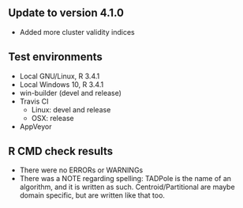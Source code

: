 ## Update to version 4.1.0
* Added more cluster validity indices

## Test environments
* Local GNU/Linux, R 3.4.1
* Local Windows 10, R 3.4.1
* win-builder (devel and release)
* Travis CI
  + Linux: devel and release
  + OSX: release
* AppVeyor

## R CMD check results
* There were no ERRORs or WARNINGs
* There was a NOTE regarding spelling: TADPole is the name of an algorithm, and it is written as such. Centroid/Partitional are maybe domain specific, but are written like that too.
